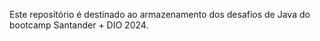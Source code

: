 Este repositório é destinado ao armazenamento dos desafios de Java do bootcamp Santander + DIO 2024.
